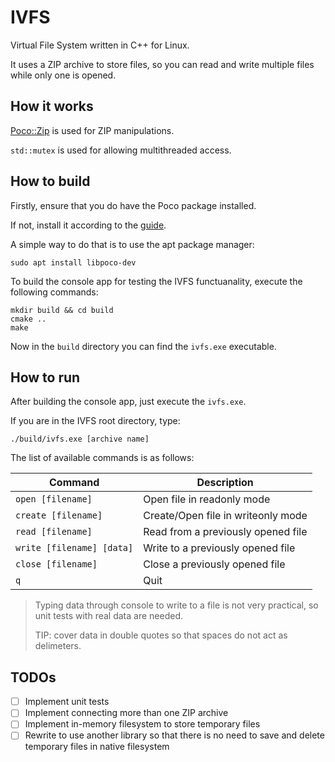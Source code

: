 # IVFS

Virtual File System written in C++ for Linux.

It uses a ZIP archive to store files, so you can read and write multiple files while only one is opened.

## How it works

[Poco::Zip](https://docs.pocoproject.org/current/Poco.Zip.html) is used for ZIP manipulations.

```std::mutex``` is used for allowing multithreaded access.

## How to build

Firstly, ensure that you do have the Poco package installed.

If not, install it according to the [guide](https://pocoproject.org/download.html).

A simple way to do that is to use the apt package manager:

```shell
sudo apt install libpoco-dev
```

To build the console app for testing the IVFS functuanality, execute the following commands:

```shell
mkdir build && cd build
cmake ..
make
```

Now in the ```build``` directory you can find the ```ivfs.exe``` executable.

## How to run

After building the console app, just execute the ```ivfs.exe```.

If you are in the IVFS root directory, type:

```shell
./build/ivfs.exe [archive name]
```

The list of available commands is as follows:

| Command                       | Description                        |
|-------------------------------|------------------------------------|
| ```open [filename]```         | Open file in readonly mode         |
| ```create [filename]```       | Create/Open file in writeonly mode |
| ```read [filename]```         | Read from a previously opened file |
| ```write [filename] [data]``` | Write to a previously opened file  |
| ```close [filename]```        | Close a previously opened file     |     
| ```q```                       | Quit                               |

> Typing data through console to write to a file is not very practical, so unit tests with real data are needed.
> 
> TIP: cover data in double quotes so that spaces do not act as delimeters.

## TODOs

- [ ] Implement unit tests
- [ ] Implement connecting more than one ZIP archive
- [ ] Implement in-memory filesystem to store temporary files
- [ ] Rewrite to use another library so that there is no need to save and delete temporary files in native filesystem